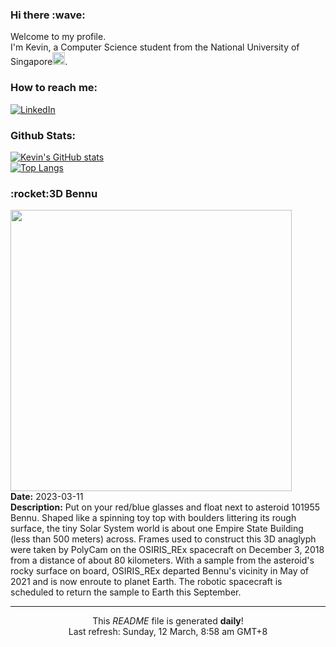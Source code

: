 <h3>Hi there :wave:</h3>

Welcome to my profile.   
I'm Kevin, a Computer Science student from the National University of Singapore<img src="https://img.icons8.com/color/96/000000/singapore-circular.png" width="20px"/>.</p>

<h3>How to reach me: </h3>
<a href="https://www.linkedin.com/in/kevin-foong/"><img alt="LinkedIn" src="https://img.shields.io/badge/linkedin-%230077B5.svg?&style=for-the-badge&logo=linkedin&logoColor=white" /></a> 

<h3>Github Stats: </h3> 

[![Kevin's GitHub stats](https://github-readme-stats.vercel.app/api?username=kevin9foong&theme=tokyonight)](https://github.com/anuraghazra/github-readme-stats) <br/>
[![Top Langs](https://github-readme-stats.vercel.app/api/top-langs/?username=kevin9foong&layout=compact&theme=tokyonight)](https://github.com/anuraghazra/github-readme-stats)

<h3>:rocket:3D Bennu</h3> 
<img width="450" src="https:&#x2F;&#x2F;apod.nasa.gov&#x2F;apod&#x2F;image&#x2F;2303&#x2F;ana03BennuVantuyne1465c.jpg" /><br/>
<b>Date:</b> 2023-03-11<br/>
<b>Description:</b> Put on your red&#x2F;blue glasses and float next to asteroid 101955 Bennu. Shaped like a spinning toy top with boulders littering its rough surface, the tiny Solar System world is about one Empire State Building (less than 500 meters) across. Frames used to construct this 3D anaglyph were taken by PolyCam on the OSIRIS_REx spacecraft on December 3, 2018 from a distance of about 80 kilometers. With a sample from the asteroid&#39;s rocky surface on board, OSIRIS_REx departed Bennu&#39;s vicinity in May of 2021 and is now enroute to planet Earth. The robotic spacecraft is scheduled to return the sample to Earth this September.<br/>

------------
<p align="center">This <i>README</i> file is generated <b>daily</b>!</br>
Last refresh: Sunday, 12 March, 8:58 am GMT+8<br />
